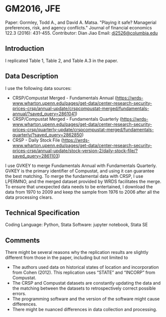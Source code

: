 # GM2016, JFE
Paper: Gormley, Todd A., and David A. Matsa. "Playing it safe? Managerial preferences, risk, and agency conflicts." Journal of financial economics 122.3 (2016): 431-455.
Contributor: Dian Jiao 
Email: dj2526@columbia.edu

## Introduction
I replicated Table 1, Table 2, and Table A.3 in the paper. 

## Data Description
I use the following data sources:

- CRSP/Compustat Merged - Fundamentals Annual (https://wrds-www.wharton.upenn.edu/pages/get-data/center-research-security-prices-crsp/annual-update/crspcompustat-merged/fundamentals-annual/?saved_query=2861041)
- CRSP/Compustat Merged - Fundamentals Quarterly (https://wrds-www.wharton.upenn.edu/pages/get-data/center-research-security-prices-crsp/quarterly-update/crspcompustat-merged/fundamentals-quarterly/?saved_query=2862850)
- CRSP - Daily Stock File (https://wrds-www.wharton.upenn.edu/pages/get-data/center-research-security-prices-crsp/annual-update/stock-version-2/daily-stock-file/?saved_query=2861103)

I use GVKEY to merge Fundamentals Annual with Fundamentals Quarterly. GVKEY is the primary identifier of Compustat, and using it can guarantee the best matching. To merge the fundamental data with CRSP, I use LPERMNO, and the merged dataset provided by WRDS facilitates the merge. To ensure that unexpected data needs to be entertained, I download the data from 1970 to 2009 and keep the sample from 1976 to 2006 after all the data processing clears. 

## Technical Specification
Coding Language: Python, Stata
Software: jupyter notebook, Stata SE

## Comments
There might be several reasons why the replication results are slightly different from those in the paper, including but not limited to
- The authors used data on historical states of location and incorporation from Cohen (2012). This replication uses “STATE” and “INCORP” from Compustat.
- The CRSP and Compustat datasets are constantly updating the data and the matching between the datasets to retrospectively correct possible errors.
- The programming software and the version of the software might cause differences. 
- There might be nuanced differences in data collection and processing. 
